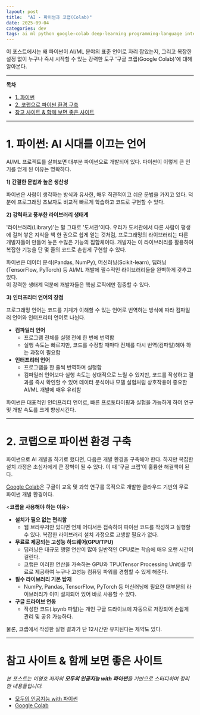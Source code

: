 ```yaml
---
layout: post
title:  "AI - 파이썬과 코랩(Colab)"
date: 2025-09-04
categories: dev
tags: ai ml python google-colab deep-learning programming-language interpreter beginner development-environment gpu
---
```


이 포스트에서는 왜 파이썬이 AI/ML 분야의 표준 언어로 자리 잡았는지, 그리고 복잡한 설정 없이 누구나 즉시 시작할 수 있는 강력한 도구 '구글 코랩(Google Colab)'에 
대해 알아본다.

---

**목차**

<!-- TOC -->
* [1. 파이썬](#1-파이썬)
* [2. 코랩으로 파이썬 환경 구축](#2-코랩으로-파이썬-환경-구축)
* [참고 사이트 & 함께 보면 좋은 사이트](#참고-사이트--함께-보면-좋은-사이트)
<!-- TOC -->

---

# 1. 파이썬: AI 시대를 이끄는 언어

AI/ML 프로젝트를 살펴보면 대부분 파이썬으로 개발되어 있다. 파이썬이 이렇게 큰 인기를 얻게 된 이유는 명확하다.

**1) 간결한 문법과 높은 생산성**

파이썬은 사람이 생각하는 방식과 유사한, 매우 직관적이고 쉬운 문법을 가지고 있다. 덕분에 프로그래밍 초보자도 비교적 빠르게 학습하고 코드로 구현할 수 있다.
 
**2) 강력하고 풍부한 라이브러리 생태계**

'라이브러리(Library)'는 말 그대로 '도서관'이다. 우리가 도서관에서 다른 사람이 평생에 걸쳐 쌓은 지식을 책 한 권으로 쉽게 얻는 것처럼, 프로그래밍의 라이브러리는 
다른 개발자들이 만들어 놓은 수많은 기능의 집합체이다. 개발자는 이 라이브러리를 활용하여 복잡한 기능을 단 몇 줄의 코드로 손쉽게 구현할 수 있다.

파이썬은 데이터 분석(Pandas, NumPy), 머신러닝(Scikit-learn), 딥러닝(TensorFlow, PyTorch) 등 AI/ML 개발에 필수적인 라이브러리들을 완벽하게 갖추고 있다.  
이 강력한 생태계 덕분에 개발자들은 핵심 로직에만 집중할 수 있다.

**3) 인터프리터 언어의 장점**

프로그래밍 언어는 코드를 기계가 이해할 수 있는 언어로 번역하는 방식에 따라 컴파일러 언어와 인터프리터 언어로 나뉜다.
- **컴파일러 언어**
  - 프로그램 전체를 실행 전에 한 번에 번역함
  - 실행 속도는 빠르지만, 코드를 수정할 때마다 전체를 다시 번역(컴파일)해야 하는 과정이 필요함
- **인터프리터 언어**
  - 프로그램을 한 줄씩 번역하며 실행함
  - 컴파일러 언어보다 실행 속도는 상대적으로 느릴 수 있지만, 코드를 작성하고 결과를 즉시 확인할 수 있어 데이터 분석이나 모델 실험처럼 상호작용이 중요한 AI/ML 개발에 매우 유리함

파이썬은 대표적인 인터프리터 언어로, 빠른 프로토타이핑과 실험을 가능하게 하여 연구 및 개발 속도를 크게 향상시킨다.

---

# 2. 코랩으로 파이썬 환경 구축

파이썬으로 AI 개발을 하기로 했다면, 다음은 개발 환경을 구축해야 한다. 하지만 복잡한 설치 과정은 초심자에게 큰 장벽이 될 수 있다. 이 때 '구글 코랩'이 훌륭한 해결책이 된다.

[Google Colab](https://colab.research.google.com)은 구글이 교육 및 과학 연구를 목적으로 개발한 클라우드 기반의 무료 파이썬 개발 환경이다.

<**코랩을 사용해야 하는 이유**>
- **설치가 필요 없는 편리함**
  - 웹 브라우저만 있다면 언제 어디서든 접속하여 파이썬 코드를 작성하고 실행할 수 있다. 복잡한 라이브러리 설치 과정으로 고생할 필요가 없다.
- **무료로 제공되는 고성능 하드웨어(GPU/TPU)**
  - 딥러닝은 대규모 행렬 연산이 많아 일반적인 CPU로는 학습에 매우 오랜 시간이 걸린다.
  - 코랩은 이러한 연산을 가속하는 GPU와 TPU(Tensor Processing Unit)를 무료로 제공하여 누구나 고성능 컴퓨팅 파워를 경험할 수 있게 해준다.
- **필수 라이브러리 기본 탑재**
  - NumPy, Pandas, TensorFlow, PyTorch 등 머신러닝에 필요한 대부분의 라이브러리가 이미 설치되어 있어 바로 사용할 수 있다.
- **구글 드라이브 연동**
  - 작성한 코드(.ipynb 파일)는 개인 구글 드라이브에 자동으로 저장되어 손쉽게 관리 및 공유 가능하다.

물론, 코랩에서 작성한 실행 결과가 단 12시간만 유지된다는 제약도 있다.

---

# 참고 사이트 & 함께 보면 좋은 사이트

*본 포스트는 이영호 저자의 **모두의 인공지능 with 파이썬**을 기반으로 스터디하며 정리한 내용들입니다.*

* [모두의 인공지능 with 파이썬](https://product.kyobobook.co.kr/detail/S000217061005)
* [Google Colab](https://colab.research.google.com)